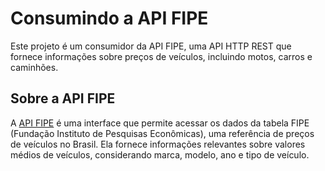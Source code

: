 # Consumindo a API FIPE

Este projeto é um consumidor da API FIPE, uma API HTTP REST que fornece informações sobre preços de veículos, incluindo motos, carros e caminhões.

## Sobre a API FIPE

A [API FIPE](https://deividfortuna.github.io/fipe/) é uma interface que permite acessar os dados da tabela FIPE (Fundação Instituto de Pesquisas Econômicas), uma referência de preços de veículos no Brasil. Ela fornece informações relevantes sobre valores médios de veículos, considerando marca, modelo, ano e tipo de veículo.
